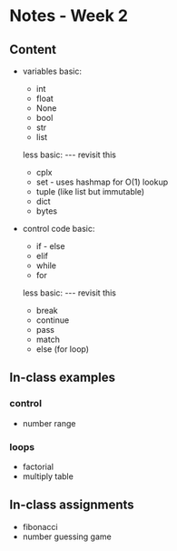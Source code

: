 # Notes - Week 2 

## Content

* variables
    basic: 
    * int 
    * float
    * None
    * bool 
    * str 
    * list

    less basic:         --- revisit this 
    * cplx
    * set - uses hashmap for O(1) lookup
    * tuple (like list but immutable)
    * dict 
    * bytes

* control code 
    basic: 
    * if - else
    * elif
    * while 
    * for 

    less basic:         --- revisit this
    * break
    * continue
    * pass
    * match 
    * else (for loop)


## In-class examples

### control
* number range

### loops
* factorial
* multiply table


## In-class assignments 

* fibonacci
* number guessing game
